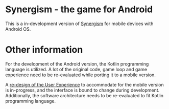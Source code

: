 # Synergism - the game for Android

This is a in-development version of [Synergism](https://github.com/Pseudo-Corp/SynergismOfficial) for mobile devices with Android OS.

# Other information

For the development of the Android version, the Kotlin programming language is utilized. A lot of the original code, game loop and game experience need to be re-evaluated while porting it to a mobile version.

A [re-design of the User Experience](https://www.figma.com/file/xxpq7xXX4MG7Ym9Zo2jK57/Synergism-Discovery?type=design&node-id=353%3A192&mode=design&t=6rjCVGHOk0yyGeqi-1) to accommodate for the mobile version is in-progress, and the interface is bound to change during development. Additionally, the software architecture needs to be re-evaluated to fit Kotlin programming language.  
